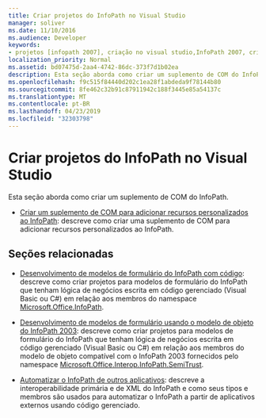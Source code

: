 ```yaml
---
title: Criar projetos do InfoPath no Visual Studio
manager: soliver
ms.date: 11/10/2016
ms.audience: Developer
keywords:
- projetos [infopath 2007], criação no visual studio,InfoPath 2007, criação de projetos no Visual Studio
localization_priority: Normal
ms.assetid: bd07475d-2aa4-4742-86dc-373f7d1b02ea
description: Esta seção aborda como criar um suplemento de COM do InfoPath.
ms.openlocfilehash: f9c515f84440d202c1ea28f1abdeda9f78144b80
ms.sourcegitcommit: 8fe462c32b91c87911942c188f3445e85a54137c
ms.translationtype: MT
ms.contentlocale: pt-BR
ms.lasthandoff: 04/23/2019
ms.locfileid: "32303798"
---
```

# <a name="creating-infopath-projects-in-visual-studio"></a>Criar projetos do InfoPath no Visual Studio

Esta seção aborda como criar um suplemento de COM do InfoPath. 

- [Criar um suplemento de COM para adicionar recursos personalizados ao InfoPath](how-to-create-a-com-add-in-to-add-custom-features-to-infopath.md): descreve como criar uma suplemento de COM para adicionar recursos personalizados ao InfoPath.
    
## <a name="related-sections"></a>Seções relacionadas

- [Desenvolvimento de modelos de formulário do InfoPath com código](https://msdn.microsoft.com/library/b43ada73-349d-498f-a8bb-e8fd5020d207%28Office.15%29.aspx): descreve como criar projetos para modelos de formulário do InfoPath que tenham lógica de negócios escrita em código gerenciado (Visual Basic ou C#) em relação aos membros do namespace [Microsoft.Office.InfoPath](https://msdn.microsoft.com/library/Microsoft.Office.InfoPath.aspx). 
    
- [Desenvolvimento de modelos de formulário usando o modelo de objeto do InfoPath 2003](https://msdn.microsoft.com/library/c74cbcd0-4fe6-4eb7-a05c-f61e1868c42b%28Office.15%29.aspx): descreve como criar projetos para modelos de formulário do InfoPath que tenham lógica de negócios escrita em código gerenciado (Visual Basic ou C#) em relação aos membros do modelo de objeto compatível com o InfoPath 2003 fornecidos pelo namespace [Microsoft.Office.Interop.InfoPath.SemiTrust](https://msdn.microsoft.com/library/Microsoft.Office.Interop.InfoPath.SemiTrust.aspx). 
    
- [Automatizar o InfoPath de outros aplicativos](automating-infopath-from-other-applications.md): descreve a interoperabilidade primária e de XML do InfoPath e como seus tipos e membros são usados para automatizar o InfoPath a partir de aplicativos externos usando código gerenciado.
    


